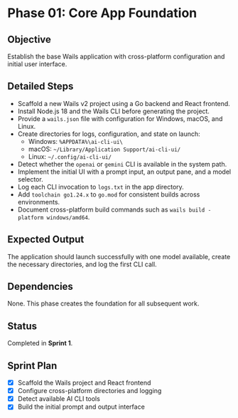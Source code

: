 # Phase 01: Core App Foundation

## Objective
Establish the base Wails application with cross-platform configuration and initial user interface.

## Detailed Steps
- Scaffold a new Wails v2 project using a Go backend and React frontend.
- Install Node.js 18 and the Wails CLI before generating the project.
- Provide a `wails.json` file with configuration for Windows, macOS, and Linux.
- Create directories for logs, configuration, and state on launch:
  - Windows: `%APPDATA%\ai-cli-ui\`
  - macOS: `~/Library/Application Support/ai-cli-ui/`
  - Linux: `~/.config/ai-cli-ui/`
- Detect whether the `openai` or `gemini` CLI is available in the system path.
- Implement the initial UI with a prompt input, an output pane, and a model selector.
- Log each CLI invocation to `logs.txt` in the app directory.
- Add `toolchain go1.24.x` to `go.mod` for consistent builds across environments.
- Document cross-platform build commands such as `wails build -platform windows/amd64`.

## Expected Output
The application should launch successfully with one model available, create the necessary directories, and log the first CLI call.

## Dependencies
None. This phase creates the foundation for all subsequent work.

## Status
Completed in **Sprint 1**.

## Sprint Plan
- [x] Scaffold the Wails project and React frontend
- [x] Configure cross-platform directories and logging
- [x] Detect available AI CLI tools
- [x] Build the initial prompt and output interface
